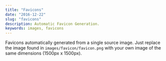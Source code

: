 ```yaml
---
title: "Favicons"
date: "2016-12-22"
slug: "favicons"
description: Automatic Favicon Generation.
keywords: images, favicons
---
```


Favicons automatically generated from a single source image. Just replace the
image found in `images/favicon/favicon.png` with your own image of the same
dimensions (1500px x 1500px).
